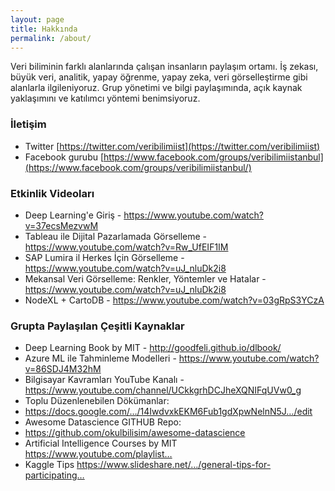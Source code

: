 ```yaml
---
layout: page
title: Hakkında
permalink: /about/
---
```


Veri biliminin farklı alanlarında çalışan insanların paylaşım ortamı.
İş zekası, büyük veri, analitik, yapay öğrenme, yapay zeka, veri görselleştirme gibi alanlarla ilgileniyoruz.
Grup yönetimi ve bilgi paylaşımında, açık kaynak yaklaşımını ve katılımcı yöntemi benimsiyoruz.



### İletişim
* Twitter [https://twitter.com/veribilimiist](https://twitter.com/veribilimiist)
* Facebook gurubu [https://www.facebook.com/groups/veribilimiistanbul](https://www.facebook.com/groups/veribilimiistanbul/)

### Etkinlik Videoları
* Deep Learning'e Giriş - https://www.youtube.com/watch?v=37ecsMezvwM
* Tableau ile Dijital Pazarlamada Görselleme - https://www.youtube.com/watch?v=Rw_UfEIF1IM
* SAP Lumira il Herkes İçin Görselleme - https://www.youtube.com/watch?v=uJ_nluDk2i8
* Mekansal Veri Görselleme: Renkler, Yöntemler ve Hatalar - https://www.youtube.com/watch?v=uJ_nluDk2i8
* NodeXL + CartoDB - https://www.youtube.com/watch?v=03gRpS3YCzA

### Grupta Paylaşılan Çeşitli Kaynaklar
 * Deep Learning Book by MIT - http://goodfeli.github.io/dlbook/
 * Azure ML ile Tahminleme Modelleri - https://www.youtube.com/watch?v=86SDJ4M32hM
 * Bilgisayar Kavramları YouTube Kanalı - https://www.youtube.com/channel/UCkkgrhDCJheXQNIFqUVw0_g
 * Toplu Düzenlenebilen Dökümanlar:
 * https://docs.google.com/…/14IwdvxkEKM6Fub1gdXpwNelnN5J…/edit
 * Awesome Datascience GITHUB Repo:
 * https://github.com/okulbilisim/awesome-datascience
 * Artificial Intelligence Courses by MIT https://www.youtube.com/playlist…
 * Kaggle Tips https://www.slideshare.net/…/general-tips-for-participating…
